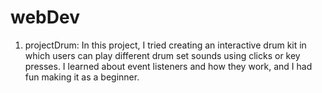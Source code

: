 # webDev
1. projectDrum:
    In this project, I tried creating an interactive drum kit in which users can play different drum set sounds using clicks or key presses. I learned about event listeners and how they work, and I had fun making it as a beginner.
